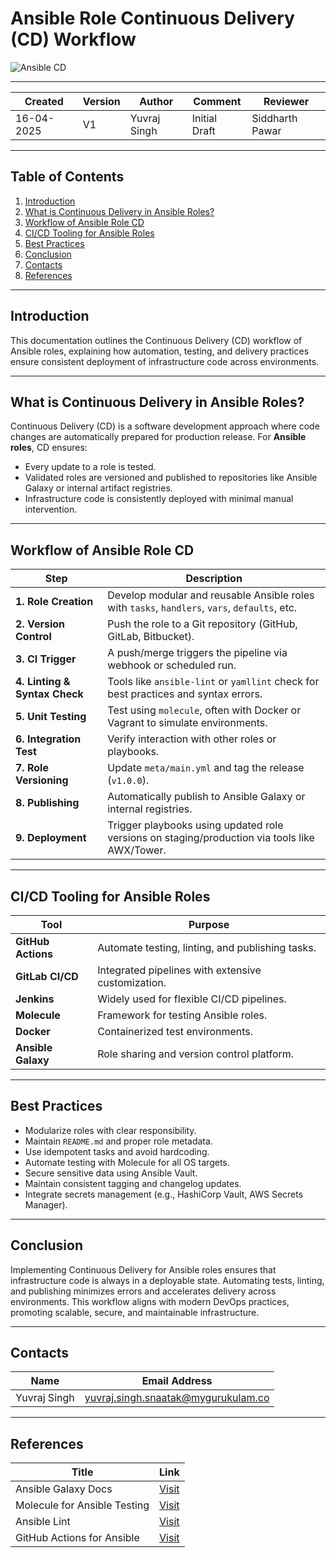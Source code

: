 
# **Ansible Role Continuous Delivery (CD) Workflow**

![Ansible CD](https://miro.medium.com/v2/resize:fit:720/format:webp/1*ALqmemof0Xvnk77tm5zVQA.png)

---

| Created     | Version | Author        | Comment           | Reviewer         |
|-------------|---------|---------------|-------------------|------------------|
| 16-04-2025  | V1      | Yuvraj Singh  | Initial Draft     | Siddharth Pawar  |

---

## **Table of Contents**

1. [Introduction](#introduction)  
2. [What is Continuous Delivery in Ansible Roles?](#what-is-continuous-delivery-in-ansible-roles)  
3. [Workflow of Ansible Role CD](#workflow-of-ansible-role-cd)  
4. [CI/CD Tooling for Ansible Roles](#cicd-tooling-for-ansible-roles)  
5. [Best Practices](#best-practices)  
6. [Conclusion](#conclusion)  
7. [Contacts](#contacts)  
8. [References](#references)  

---

## **Introduction**

This documentation outlines the Continuous Delivery (CD) workflow of Ansible roles, explaining how automation, testing, and delivery practices ensure consistent deployment of infrastructure code across environments.

---

## **What is Continuous Delivery in Ansible Roles?**

Continuous Delivery (CD) is a software development approach where code changes are automatically prepared for production release. For **Ansible roles**, CD ensures:

- Every update to a role is tested.
- Validated roles are versioned and published to repositories like Ansible Galaxy or internal artifact registries.
- Infrastructure code is consistently deployed with minimal manual intervention.

---

## **Workflow of Ansible Role CD**

| **Step**             | **Description**                                                                                 |
|----------------------|-------------------------------------------------------------------------------------------------|
| **1. Role Creation**  | Develop modular and reusable Ansible roles with `tasks`, `handlers`, `vars`, `defaults`, etc.  |
| **2. Version Control**| Push the role to a Git repository (GitHub, GitLab, Bitbucket).                                 |
| **3. CI Trigger**     | A push/merge triggers the pipeline via webhook or scheduled run.                               |
| **4. Linting & Syntax Check** | Tools like `ansible-lint` or `yamllint` check for best practices and syntax errors.   |
| **5. Unit Testing**   | Test using `molecule`, often with Docker or Vagrant to simulate environments.                  |
| **6. Integration Test**| Verify interaction with other roles or playbooks.                                              |
| **7. Role Versioning**| Update `meta/main.yml` and tag the release (`v1.0.0`).                                         |
| **8. Publishing**     | Automatically publish to Ansible Galaxy or internal registries.                                |
| **9. Deployment**     | Trigger playbooks using updated role versions on staging/production via tools like AWX/Tower.  |

---

## **CI/CD Tooling for Ansible Roles**

| **Tool**         | **Purpose**                                        |
|------------------|----------------------------------------------------|
| **GitHub Actions** | Automate testing, linting, and publishing tasks. |
| **GitLab CI/CD**  | Integrated pipelines with extensive customization.|
| **Jenkins**       | Widely used for flexible CI/CD pipelines.         |
| **Molecule**      | Framework for testing Ansible roles.              |
| **Docker**        | Containerized test environments.                  |
| **Ansible Galaxy**| Role sharing and version control platform.        |

---

## **Best Practices**

- Modularize roles with clear responsibility.
- Maintain `README.md` and proper role metadata.
- Use idempotent tasks and avoid hardcoding.
- Automate testing with Molecule for all OS targets.
- Secure sensitive data using Ansible Vault.
- Maintain consistent tagging and changelog updates.
- Integrate secrets management (e.g., HashiCorp Vault, AWS Secrets Manager).

---

## **Conclusion**

Implementing Continuous Delivery for Ansible roles ensures that infrastructure code is always in a deployable state. Automating tests, linting, and publishing minimizes errors and accelerates delivery across environments. This workflow aligns with modern DevOps practices, promoting scalable, secure, and maintainable infrastructure.

---

## **Contacts**

| Name         | Email Address                                 |
|--------------|-----------------------------------------------|
| Yuvraj Singh | yuvraj.singh.snaatak@mygurukulam.co           |

---

## **References**

| **Title**                        | **Link**                                                                                      |
|----------------------------------|-----------------------------------------------------------------------------------------------|
| Ansible Galaxy Docs              | [Visit](https://galaxy.ansible.com/docs/)                                                    |
| Molecule for Ansible Testing     | [Visit](https://molecule.readthedocs.io/en/latest/)                                          |
| Ansible Lint                     | [Visit](https://ansible-lint.readthedocs.io/en/latest/)                                      |
| GitHub Actions for Ansible       | [Visit](https://docs.github.com/en/actions)                                                  |
